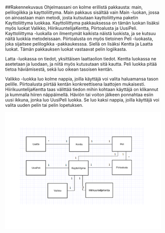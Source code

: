##Rakennekuvaus
Ohjelmassani on kolme erillistä pakkausta: main, pelilogiikka ja kayttoliittyma. Main pakkaus sisältää vain Main -luokan, jossa on ainoastaan main metodi, josta kutsutaan kayttoliittyma paketin Kayttoliittyma luokkaa. Kayttoliittyma pakkauksessa on tämän luokan lisäksi myös luokat Valikko, HiirikuuntelijaKentta, Piirtoalusta ja UusiPeli. Kayttoliittyma -luokalla on ilmentymät kaikista näistä luokista, ja se kutsuu näitä luokkia metodeissaan. Piirtoalusta on myös tietoinen Peli -luokasta, joka sijaitsee pelilogikka -pakkaukesssa. Siellä on lisäksi Kentta ja Laatta luokat. Tämän pakkauksen luokat vastaavat pelin logiikasta.  

Latta -luokassa on tiedot, yksittäisen laattaolion tiedot. Kentta luokassa ne asetetaan ja luodaan, ja niitä myös kutusutaan sitä kautta. Peli luokka pitää tietoa häviämisestä, sekä luo oikean tasoisen kentän.  

Valikko -luokka luo kolme nappia, joilla käyttäjä voi valita haluamansa tason pelille. Piirtoalusta piirtää kentän konkreettisena laattojen mukaisesti. HiirikuuntelijaKentta taas välittää tiedon mihin kohtaan käyttäjä on klikannut ja kummalla hiiren näppäimellä. Häviön tai voiton jälkeen ponnahtaa esiin uusi ikkuna, jonka luo UusiPeli luokka. Se luo kaksi nappia, joilla käyttäjä voi valita uuden pelin tai pelin lopetuksen.

![luokkakaavio](luokkakaavio.png)
